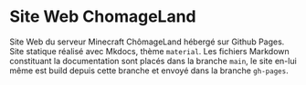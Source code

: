 # Site Web ChomageLand
Site Web du serveur Minecraft ChômageLand hébergé sur Github Pages.  
Site statique réalisé avec Mkdocs, thème `material`. Les fichiers Markdown constituant la documentation sont placés dans la branche `main`, le site en-lui même est build depuis cette branche et envoyé dans la branche `gh-pages`.
